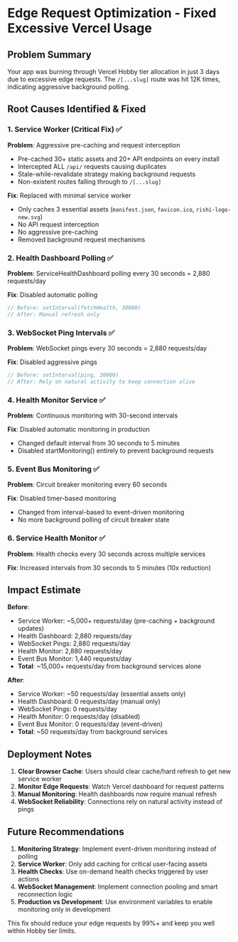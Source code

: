 # Edge Request Optimization - Fixed Excessive Vercel Usage

## Problem Summary
Your app was burning through Vercel Hobby tier allocation in just 3 days due to excessive edge requests. The `/[...slug]` route was hit 12K times, indicating aggressive background polling.

## Root Causes Identified & Fixed

### 1. Service Worker (Critical Fix) ✅
**Problem**: Aggressive pre-caching and request interception
- Pre-cached 30+ static assets and 20+ API endpoints on every install
- Intercepted ALL `/api/` requests causing duplicates
- Stale-while-revalidate strategy making background requests
- Non-existent routes falling through to `/[...slug]`

**Fix**: Replaced with minimal service worker
- Only caches 3 essential assets (`manifest.json`, `favicon.ico`, `rishi-logo-new.svg`)
- No API request interception
- No aggressive pre-caching
- Removed background request mechanisms

### 2. Health Dashboard Polling ✅
**Problem**: ServiceHealthDashboard polling every 30 seconds = 2,880 requests/day

**Fix**: Disabled automatic polling
```javascript
// Before: setInterval(fetchHealth, 30000)
// After: Manual refresh only
```

### 3. WebSocket Ping Intervals ✅
**Problem**: WebSocket pings every 30 seconds = 2,880 requests/day

**Fix**: Disabled aggressive pings
```javascript
// Before: setInterval(ping, 30000)
// After: Rely on natural activity to keep connection alive
```

### 4. Health Monitor Service ✅
**Problem**: Continuous monitoring with 30-second intervals

**Fix**: Disabled automatic monitoring in production
- Changed default interval from 30 seconds to 5 minutes
- Disabled startMonitoring() entirely to prevent background requests

### 5. Event Bus Monitoring ✅
**Problem**: Circuit breaker monitoring every 60 seconds

**Fix**: Disabled timer-based monitoring
- Changed from interval-based to event-driven monitoring
- No more background polling of circuit breaker state

### 6. Service Health Monitor ✅
**Problem**: Health checks every 30 seconds across multiple services

**Fix**: Increased intervals from 30 seconds to 5 minutes (10x reduction)

## Impact Estimate

**Before**: 
- Service Worker: ~5,000+ requests/day (pre-caching + background updates)
- Health Dashboard: 2,880 requests/day
- WebSocket Pings: 2,880 requests/day  
- Health Monitor: 2,880 requests/day
- Event Bus Monitor: 1,440 requests/day
- **Total**: ~15,000+ requests/day from background services alone

**After**:
- Service Worker: ~50 requests/day (essential assets only)
- Health Dashboard: 0 requests/day (manual only)
- WebSocket Pings: 0 requests/day
- Health Monitor: 0 requests/day (disabled)
- Event Bus Monitor: 0 requests/day (event-driven)
- **Total**: ~50 requests/day from background services

## Deployment Notes

1. **Clear Browser Cache**: Users should clear cache/hard refresh to get new service worker
2. **Monitor Edge Requests**: Watch Vercel dashboard for request patterns
3. **Manual Monitoring**: Health dashboards now require manual refresh
4. **WebSocket Reliability**: Connections rely on natural activity instead of pings

## Future Recommendations

1. **Monitoring Strategy**: Implement event-driven monitoring instead of polling
2. **Service Worker**: Only add caching for critical user-facing assets
3. **Health Checks**: Use on-demand health checks triggered by user actions
4. **WebSocket Management**: Implement connection pooling and smart reconnection logic
5. **Production vs Development**: Use environment variables to enable monitoring only in development

This fix should reduce your edge requests by 99%+ and keep you well within Hobby tier limits.